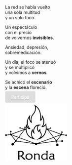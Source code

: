 La red se había vuelto  
una sola multitud  
y un solo foco. 

Un espectáculo  
con el precio  
de volvernos **invisibles**.

Ansiedad, depresión,  
sobremedicación.

Un día, el foco se atenuó   
y se multiplicó   
y volvimos a **vernos**.

Se achicó el **escenario**   
y la **escena** floreció.  

[<span style="padding: 10px 20px; background-color: #DDDDDD; color: #FFFFFF; border: none; border-radius: 4px; cursor: pointer; transition: background-color 0.3s ease;">Participá</span>](actividad.md)

<img src="logo_medium.png" alt="Logo" width="200" height="181">
